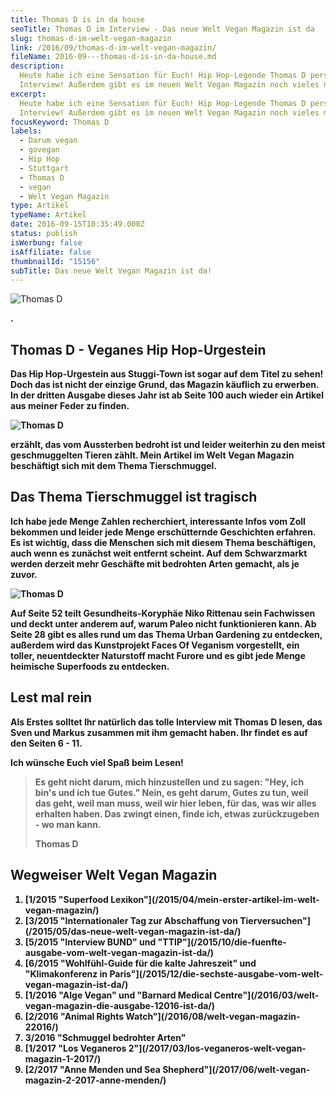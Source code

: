 ```yaml
---
title: Thomas D is in da house
seoTitle: Thomas D im Interview - Das neue Welt Vegan Magazin ist da
slug: thomas-d-im-welt-vegan-magazin
link: /2016/09/thomas-d-im-welt-vegan-magazin/
fileName: 2016-09---thomas-d-is-in-da-house.md
description:
  Heute habe ich eine Sensation für Euch! Hip Hop-Legende Thomas D persönlich im
  Interview! Außerdem gibt es im neuen Welt Vegan Magazin noch vieles mehr...
excerpt:
  Heute habe ich eine Sensation für Euch! Hip Hop-Legende Thomas D persönlich im
  Interview! Außerdem gibt es im neuen Welt Vegan Magazin noch vieles mehr.
focusKeyword: Thomas D
labels:
  - Darum vegan
  - govegan
  - Hip Hop
  - Stuttgart
  - Thomas D
  - vegan
  - Welt Vegan Magazin
type: Artikel
typeName: Artikel
date: 2016-09-15T10:35:49.000Z
status: publish
isWerbung: false
isAffiliate: false
thumbnailId: "15156"
subTitle: Das neue Welt Vegan Magazin ist da!
---
```


![Thomas D](http://cardamonchai.com/wp-content/uploads/2016/09/29692324905_60c6228021_z-640x427.jpg)

<strong>.

## Thomas D - Veganes Hip Hop-Urgestein

Das Hip Hop-Urgestein aus Stuggi-Town ist sogar auf dem Titel zu sehen! Doch das
ist nicht der einzige Grund, das Magazin käuflich zu erwerben. In der dritten
Ausgabe dieses Jahr ist ab Seite 100 auch wieder ein Artikel aus meiner Feder zu
finden.

![Thomas D](http://cardamonchai.com/wp-content/uploads/2016/09/29611314481_006fcf112a_z-640x427.jpg)

erzählt, das vom Aussterben bedroht ist und leider weiterhin zu den meist
geschmuggelten Tieren zählt. Mein Artikel im Welt Vegan Magazin beschäftigt sich
mit dem Thema Tierschmuggel.

## Das Thema Tierschmuggel ist tragisch

Ich habe jede Menge Zahlen recherchiert, interessante Infos vom Zoll bekommen
und leider jede Menge erschütternde Geschichten erfahren. Es ist wichtig, dass
die Menschen sich mit diesem Thema beschäftigen, auch wenn es zunächst weit
entfernt scheint. Auf dem Schwarzmarkt werden derzeit mehr Geschäfte mit
bedrohten Arten gemacht, als je zuvor.

![Thomas D](http://cardamonchai.com/wp-content/uploads/2016/09/29692326545_fae12ce6bf_z-640x427.jpg)

Auf Seite 52 teilt Gesundheits-Koryphäe Niko Rittenau sein Fachwissen und deckt
unter anderem auf, warum Paleo nicht funktionieren kann. Ab Seite 28 gibt es
alles rund um das Thema Urban Gardening zu entdecken, außerdem wird das
Kunstprojekt Faces Of Veganism vorgestellt, ein toller, neuentdeckter Naturstoff
macht Furore und es gibt jede Menge heimische Superfoods zu entdecken.

## Lest mal rein

Als Erstes solltet Ihr natürlich das tolle Interview mit Thomas D lesen, das
Sven und Markus zusammen mit ihm gemacht haben. Ihr findet es auf den Seiten
6 - 11.

Ich wünsche Euch viel Spaß beim Lesen!

<blockquote>Es geht nicht darum, mich hinzustellen und zu sagen: "Hey, ich bin's und ich tue Gutes." Nein, es geht darum, Gutes zu tun, weil das geht, weil man muss, weil wir hier leben, für das, was wir alles erhalten haben. Das zwingt einen, finde ich, etwas zurückzugeben - wo man kann.

Thomas D</blockquote>

## Wegweiser Welt Vegan Magazin

<ol>
    <li> [1/2015 "Superfood Lexikon"](/2015/04/mein-erster-artikel-im-welt-vegan-magazin/) </li>
    <li> [3/2015 "Internationaler Tag zur Abschaffung von Tierversuchen"](/2015/05/das-neue-welt-vegan-magazin-ist-da/) </li>
    <li> [5/2015 "Interview BUND" und "TTIP"](/2015/10/die-fuenfte-ausgabe-vom-welt-vegan-magazin-ist-da/) </li>
    <li> [6/2015 "Wohlfühl-Guide für die kalte Jahreszeit" und "Klimakonferenz in Paris"](/2015/12/die-sechste-ausgabe-vom-welt-vegan-magazin-ist-da/) </li>
    <li> [1/2016 "Alge Vegan" und "Barnard Medical Centre"](/2016/03/welt-vegan-magazin-die-ausgabe-12016-ist-da/) </li>
    <li> [2/2016 "Animal Rights Watch"](/2016/08/welt-vegan-magazin-22016/) </li>
    <li>3/2016 "Schmuggel bedrohter Arten"</li>
    <li> [1/2017 "Los Veganeros 2"](/2017/03/los-veganeros-welt-vegan-magazin-1-2017/) </li>
    <li> [2/2017 "Anne Menden und Sea Shepherd"](/2017/06/welt-vegan-magazin-2-2017-anne-menden/) </li>
</ol>

&nbsp;

<span style="border-radius: 2px; text-indent: 20px; width: auto; padding: 0px 4px 0px 0px; text-align: center; font: bold 11px/20px 'Helvetica Neue',Helvetica,sans-serif; color: #ffffff; background: #bd081c no-repeat scroll 3px 50% / 14px 14px; position: absolute; opacity: 1; z-index: 8675309; display: none; cursor: pointer; top: 531px; left: 1091px;">Merken</span>
